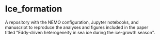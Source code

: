# Ice_formation
A repository with the NEMO configuration, Jupyter notebooks, and  manuscript to reproduce the analyses and figures included in the paper titled "Eddy-driven heterogeneity in sea ice during the ice-growth season".
